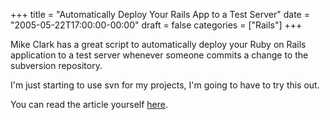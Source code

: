 +++
title = "Automatically Deploy Your Rails App to a Test Server"
date = "2005-05-22T17:00:00-00:00"
draft = false
categories = ["Rails"]
+++

Mike Clark has a great script to automatically deploy your Ruby on Rails
application to a test server whenever someone commits a change to the
subversion repository.

I'm just starting to use svn for my projects, I'm going to have to try
this out.

You can read the article yourself
<a href="http://www.clarkware.com/cgi/blosxom/2005/05/22#RapidFeedback">here</a>.

